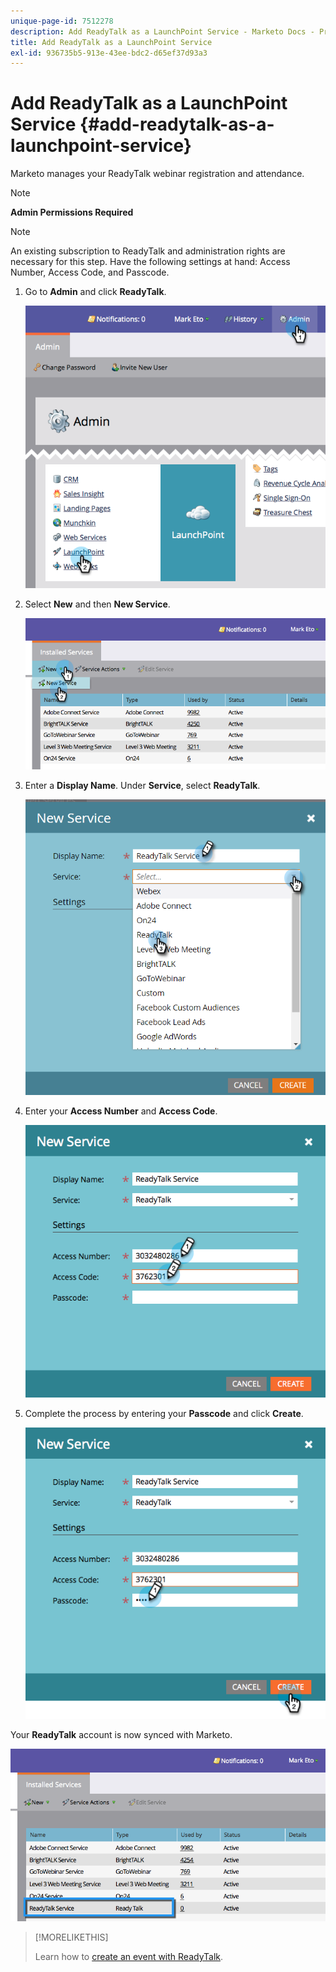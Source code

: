```yaml
---
unique-page-id: 7512278
description: Add ReadyTalk as a LaunchPoint Service - Marketo Docs - Product Documentation
title: Add ReadyTalk as a LaunchPoint Service
exl-id: 936735b5-913e-43ee-bdc2-d65ef37d93a3
---
```

# Add ReadyTalk as a LaunchPoint Service {#add-readytalk-as-a-launchpoint-service}

Marketo manages your ReadyTalk webinar registration and attendance.

>[!NOTE]
>
>**Admin Permissions Required**

>[!NOTE]
>
>An existing subscription to ReadyTalk and administration rights are necessary for this step. Have the following settings at hand: Access Number, Access Code, and Passcode.

1. Go to **Admin** and click **ReadyTalk**.

   ![](assets/image2015-4-23-10-3a50-3a23.png)

1. Select **New** and then **New Service**.

   ![](assets/readytalk-new-service.png)

1. Enter a **Display Name**. Under **Service**, select **ReadyTalk**.

   ![](assets/new-service-readytalk.png)

1. Enter your **Access Number** and **Access Code**.

   ![](assets/image2015-4-24-18-3a53-3a2.png)

1. Complete the process by entering your **Passcode** and click **Create**.

   ![](assets/image2015-4-24-18-3a53-3a38.png)

Your **ReadyTalk** account is now synced with Marketo.

   ![](assets/readytalk.png)

>[!MORELIKETHIS]
>
>Learn how to [create an event with ReadyTalk](/help/marketo/product-docs/demand-generation/events/create-an-event/create-an-event-with-readytalk.md).
